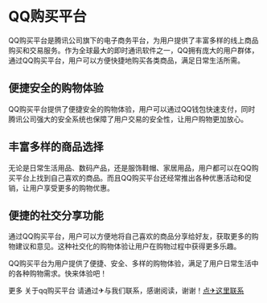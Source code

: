 # QQ购买平台

QQ购买平台是腾讯公司旗下的电子商务平台，为用户提供了丰富多样的线上商品购买和交易服务。作为全球最大的即时通讯软件之一，QQ拥有庞大的用户群体，通过QQ购买平台，用户可以方便快捷地购买各类商品，满足日常生活所需。

## 便捷安全的购物体验

QQ购买平台提供了便捷安全的购物体验，用户可以通过QQ钱包快速支付，同时腾讯公司强大的安全系统也保障了用户交易的安全性，让用户购物更加放心。

## 丰富多样的商品选择

无论是日常生活用品、数码产品，还是服饰鞋帽、家居用品，用户都可以在QQ购买平台上找到自己喜欢的商品。而且QQ购买平台还经常推出各种优惠活动和促销，让用户享受更多的购物优惠。

## 便捷的社交分享功能

通过QQ购买平台，用户可以方便地将自己喜欢的商品分享给好友，获取更多的购物建议和意见。这种社交化的购物体验让用户在购物过程中获得更多乐趣。

QQ购买平台为用户提供了便捷、安全、多样的购物体验，满足了用户日常生活中的各种购物需求。快来体验吧！

更多 关于qq购买平台 请通过✈与我们联系，感谢阅读，谢谢！[点✈这里联系](https://t.me/lm999bot)